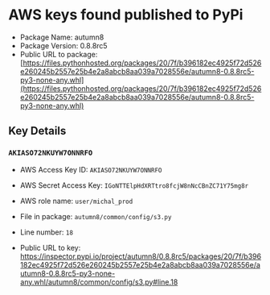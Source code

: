 # AWS keys found published to PyPi

* Package Name: autumn8
* Package Version: 0.8.8rc5
* Public URL to package: [https://files.pythonhosted.org/packages/20/7f/b396182ec4925f72d526e260245b2557e25b4e2a8abcb8aa039a7028556e/autumn8-0.8.8rc5-py3-none-any.whl](https://files.pythonhosted.org/packages/20/7f/b396182ec4925f72d526e260245b2557e25b4e2a8abcb8aa039a7028556e/autumn8-0.8.8rc5-py3-none-any.whl)

## Key Details

### `AKIASO72NKUYW7ONNRFO`

* AWS Access Key ID: `AKIASO72NKUYW7ONNRFO`
* AWS Secret Access Key: `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` 
* AWS role name: `user/michal_prod`
* File in package: `autumn8/common/config/s3.py`
* Line number: `18`

* Public URL to key: https://inspector.pypi.io/project/autumn8/0.8.8rc5/packages/20/7f/b396182ec4925f72d526e260245b2557e25b4e2a8abcb8aa039a7028556e/autumn8-0.8.8rc5-py3-none-any.whl/autumn8/common/config/s3.py#line.18


